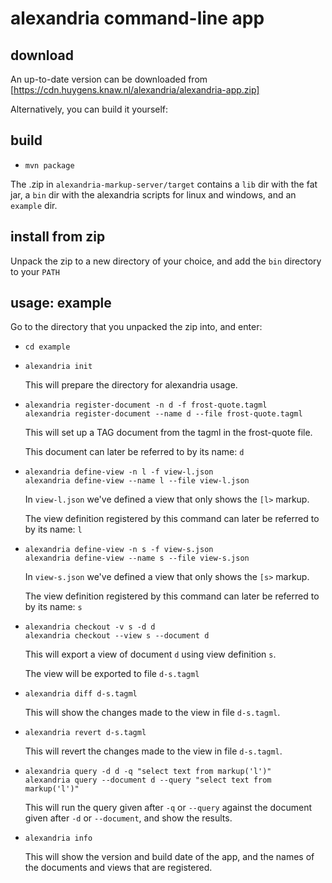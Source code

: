 # alexandria command-line app

## download

An up-to-date version can be downloaded from [https://cdn.huygens.knaw.nl/alexandria/alexandria-app.zip]

Alternatively, you can build it yourself:

## build
- `mvn package`

The .zip in `alexandria-markup-server/target` contains a `lib` dir with the fat jar,
 a `bin` dir with the alexandria scripts for linux and windows,
 and an `example` dir.

## install from zip

Unpack the zip to a new directory of your choice, and add the `bin` directory to your `PATH`

## usage: example

Go to the directory that you unpacked the zip into, and enter:

* `cd example`

* `alexandria init`

  This will prepare the directory for alexandria usage.

* `alexandria register-document -n d -f frost-quote.tagml`  
  `alexandria register-document --name d --file frost-quote.tagml`

  This will set up a TAG document from the tagml in the frost-quote file.
  
  This document can later be referred to by its name: `d`

* `alexandria define-view -n l -f view-l.json`  
  `alexandria define-view --name l --file view-l.json`
  
  In `view-l.json` we've defined a view that only shows the `[l>` markup.
  
  The view definition registered by this command can later be referred to by its name: `l`

* `alexandria define-view -n s -f view-s.json`  
  `alexandria define-view --name s --file view-s.json`

  In `view-s.json` we've defined a view that only shows the `[s>` markup.
  
  The view definition registered by this command can later be referred to by its name: `s`

* `alexandria checkout -v s -d d`  
  `alexandria checkout --view s --document d`

  This will export a view of document `d` using view definition `s`.
  
  The view will be exported to file `d-s.tagml`
  
* `alexandria diff d-s.tagml`

  This will show the changes made to the view in file `d-s.tagml`.
  
* `alexandria revert d-s.tagml`

  This will revert the changes made to the view in file `d-s.tagml`.

* `alexandria query -d d -q "select text from markup('l')"`  
  `alexandria query --document d --query "select text from markup('l')"`

  This will run the query given after `-q` or `--query` against the document given after `-d` or `--document`, and show the results.

* `alexandria info`

  This will show the version and build date of the app, and the names of the documents and views that are registered.

